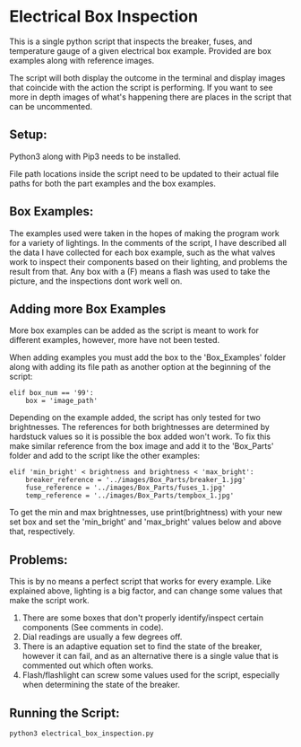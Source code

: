 # Electrical Box Inspection
This is a single python script that inspects the breaker, fuses, and temperature gauge of a given electrical box example. Provided are box examples along with reference images. 

The script will both display the outcome in the terminal and display images that coincide with the action the script is performing. If you want to see more in depth images of what's happening there are places in the script that can be uncommented.

## Setup:
Python3 along with Pip3 needs to be installed.

File path locations inside the script need to be updated to their actual file paths for both the part examples and the box examples.

## Box Examples:

The examples used were taken in the hopes of making the program work for a variety of lightings. In the comments of the script, I have described all the data I have collected for each box example, such as the what valves work to inspect their components based on their lighting, and problems the result from that. Any box with a (F) means a flash was used to take the picture, and the inspections dont work well on.

## Adding more Box Examples
More box examples can be added as the script is meant to work for different examples, however, more have not been tested. 

When adding examples you must add the box to the 'Box_Examples' folder along with adding its file path as another option at the beginning of the script:
```
elif box_num == '99': 
    box = 'image_path'
```
Depending on the example added, the script has only tested for two brightnesses. The references for both brightnesses are determined by hardstuck values so it is possible the box added won't work. To fix this make similar reference from the box image and add it to the 'Box_Parts' folder and add to the script like the other examples:

```
elif 'min_bright' < brightness and brightness < 'max_bright':
    breaker_reference = '../images/Box_Parts/breaker_1.jpg'
    fuse_reference = '../images/Box_Parts/fuses_1.jpg'
    temp_reference = '../images/Box_Parts/tempbox_1.jpg'
```

To get the min and max brightnesses, use print(brightness) with your new set box and set the 'min_bright' and 'max_bright' values below and above that, respectively.

## Problems:

This is by no means a perfect script that works for every example. Like explained above, lighting is a big factor, and can change some values that make the script work.

1. There are some boxes that don't properly identify/inspect certain components (See comments in code).
2. Dial readings are usually a few degrees off.
3. There is an adaptive equation set to find the state of the breaker, however it can fail, and as an alternative there is a single value that is commented out which often works.
1. Flash/flashlight can screw some values used for the script, especially when determining the state of the breaker.


## Running the Script:
```
python3 electrical_box_inspection.py 
```
